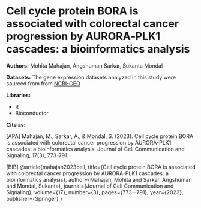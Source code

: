 # Cell cycle protein BORA is associated with colorectal cancer progression by AURORA‑PLK1 cascades: a bioinformatics analysis
**Authors:**  Mohita Mahajan, Angshuman Sarkar, Sukanta Mondal

**Datasets:** 
The gene expression datasets analyzed in this study were sourced from from [NCBI-GEO](https://www.ncbi.nlm.nih.gov/geo/)

 **Libraries:**
 - R
 - Bioconductor

**Cite as:**

[APA]
Mahajan, M., Sarkar, A., & Mondal, S. (2023). Cell cycle protein BORA is associated with colorectal cancer progression by AURORA-PLK1 cascades: a bioinformatics analysis. Journal of Cell Communication and Signaling, 17(3), 773-791.

[BIB]
@article{mahajan2023cell,
  title={Cell cycle protein BORA is associated with colorectal cancer progression by AURORA-PLK1 cascades: a bioinformatics analysis},
  author={Mahajan, Mohita and Sarkar, Angshuman and Mondal, Sukanta},
  journal={Journal of Cell Communication and Signaling},
  volume={17},
  number={3},
  pages={773--791},
  year={2023},
  publisher={Springer}
}

